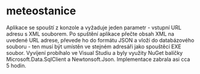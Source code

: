 # meteostanice
Aplikace se spouští z konzole a vyžaduje jeden parametr - vstupní URL adresu s XML souborem.
Po spuštění aplikace přečte obsah XML na uvedené URL adrese, převede ho do formátu JSON a vloží do databázového souboru - ten musí být umístěn ve stejném adresáři jako spouštěcí EXE soubor.
Vyvíjení probíhalo ve Visual Studiu a byly využity NuGet balíčky Microsoft.Data.SqlClient a Newtonsoft.Json.
Implementace zabrala asi cca 5 hodin.

